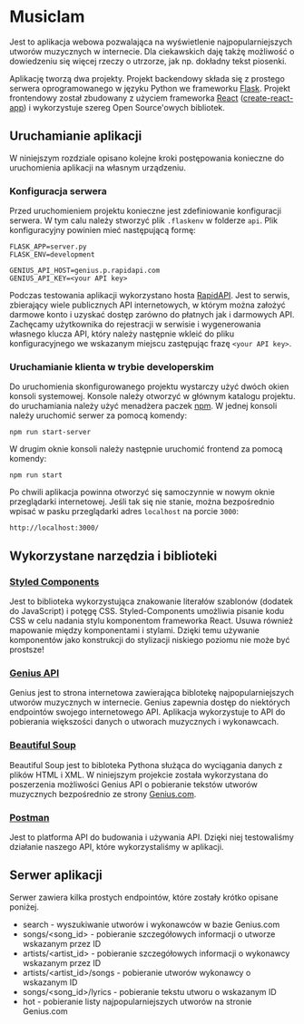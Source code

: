 Musiclam
=====

Jest to aplikacja webowa pozwalająca na wyświetlenie najpopularniejszych utworów muzycznych w internecie. Dla ciekawskich daję takżę możliwość o dowiedzeniu się więcej rzeczy o utrzorze, jak np. dokładny tekst piosenki.

Aplikację tworzą dwa projekty. Projekt backendowy składa się z prostego serwera oprogramowanego w języku Python we frameworku [Flask](https://flask.palletsprojects.com/en/2.0.x/). Projekt frontendowy został zbudowany z użyciem frameworka [React](https://pl.reactjs.org/) ([create-react-app](https://create-react-app.dev/)) i wykorzystuje szereg Open Source'owych bibliotek.

## Uruchamianie aplikacji

W niniejszym rozdziale opisano kolejne kroki postępowania konieczne do uruchomienia aplikacji na własnym urządzeniu.

### Konfiguracja serwera

Przed uruchomieniem projektu konieczne jest zdefiniowanie konfiguracji serwera. W tym calu należy stworzyć plik `.flaskenv` w folderze `api`. Plik konfiguracyjny powinien mieć następującą formę:
```
FLASK_APP=server.py
FLASK_ENV=development

GENIUS_API_HOST=genius.p.rapidapi.com
GENIUS_API_KEY=<your API key>
```
Podczas testowania aplikacji wykorzystano hosta [RapidAPI](https://rapidapi.com/hub). Jest to serwis, zbierający wiele publicznych API internetowych, w którym można założyć darmowe konto i uzyskać dostęp zarówno do płatnych jak i darmowych API. Zachęcamy użytkownika do rejestracji w serwisie i wygenerowania własnego klucza API, który należy następnie wkleić do pliku konfiguracyjnego we wskazanym miejscu zastępując frazę `<your API key>`.

### Uruchamianie klienta w trybie developerskim

Do uruchomienia skonfigurowanego projektu wystarczy użyć dwóch okien konsoli systemowej. Konsole należy otworzyć w głównym katalogu projektu. do uruchamiania należy użyć menadżera paczek [npm](https://www.npmjs.com/). W jednej konsoli należy uruchomić serwer za pomocą komendy:
```
npm run start-server
```
W drugim oknie konsoli należy następnie uruchomić frontend za pomocą komendy:
```
npm run start
```
Po chwili aplikacja powinna otworzyć się samoczynnie w nowym oknie przeglądarki internetowej. Jeśli tak się nie stanie, można bezpośrednio wpisać w pasku przeglądarki adres `localhost` na porcie `3000`:
```
http://localhost:3000/
```

## Wykorzystane narzędzia i biblioteki

### [Styled Components](https://styled-components.com/)

Jest to biblioteka wykorzystująca znakowanie literałów szablonów (dodatek do JavaScript) i potęgę CSS. Styled-Components umożliwia pisanie kodu CSS w celu nadania stylu komponentom frameworka React. Usuwa również mapowanie między komponentami i stylami. Dzięki temu używanie komponentów jako konstrukcji do stylizacji niskiego poziomu nie może być prostsze!

### [Genius API](https://docs.genius.com/)

Genius jest to strona internetowa zawierająca biblotekę najpopularniejszych utworów muzycznych w internecie. Genius zapewnia dostęp do niektórych endpointów swojego internetowego API. Aplikacja wykorzystuje to API do pobierania większości danych o utworach muzycznych i wykonawcach.

### [Beautiful Soup](https://beautiful-soup-4.readthedocs.io/en/latest/)

Beautiful Soup jest to bibloteka Pythona służąca do wyciągania danych z plików HTML i XML. W niniejszym projekcie została wykorzystana do poszerzenia możliwości Genius API o pobieranie tekstów utworów muzycznych bezpośrednio ze strony [Genius.com](https://genius.com/).

### [Postman](https://www.postman.com/)

Jest to platforma API do budowania i używania API. Dzięki niej testowaliśmy działanie naszego API, które wykorzystaliśmy w aplikacji.

## Serwer aplikacji

Serwer zawiera kilka prostych endpointów, które zostały krótko opisane poniżej.

* search - wyszukiwanie utworów i wykonawców w bazie Genius.com
* songs/<song_id> - pobieranie szczegółowych informacji o utworze wskazanym przez ID
* artists/<artist_id> - pobieranie szczegółowych informacji o wykonawcy wskazanym przez ID
* artists/<artist_id>/songs - pobieranie utworów wykonawcy o wskazanym ID
* songs/<song_id>/lyrics - pobieranie tekstu utworu o wskazanym ID
* hot - pobieranie listy najpopularniejszych utworów na stronie Genius.com
